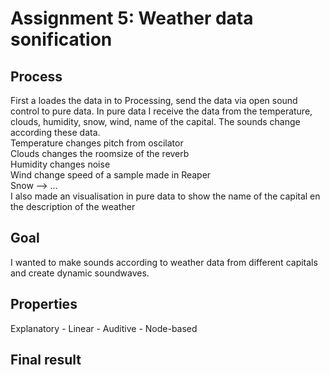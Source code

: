 # Assignment 5: Weather data sonification

## Process
First a loades the data in to Processing, send the data via open sound control to pure data. In pure data I receive the data from the temperature, clouds, humidity, snow, wind, name of the capital. The sounds change according these data.  <br>
Temperature changes pitch from oscilator <br>
Clouds changes the roomsize of the reverb  <br>
Humidity changes noise <br>
Wind change speed of a sample made in Reaper <br>
Snow --> ...  <br>
I also made an visualisation in pure data to show the name of the capital en the description of the weather

## Goal
I wanted to make sounds according to weather data from different capitals and create dynamic soundwaves.  

## Properties
Explanatory - Linear - Auditive - Node-based

## Final result
